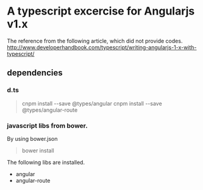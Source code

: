 # A typescript excercise for Angularjs v1.x

The reference from the following article, which did not provide codes. 
http://www.developerhandbook.com/typescript/writing-angularjs-1-x-with-typescript/

## dependencies

### d.ts

> cnpm install --save @types/angular
> cnpm install --save @types/angular-route

### javascript libs from bower.

By using bower.json
> bower install

The following libs are installed.
- angular
- angular-route